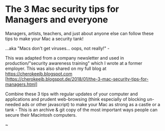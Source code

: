 # The 3 Mac security tips for Managers and everyone

Managers, artists, teachers, and just about anyone else can follow these tips to make your Mac a security tank!

...aka "Macs don't get viruses... oops, not really!" - 

This was adapted from a company newsletter and used in production/"security awareness training" which I wrote at a former employer.  This was also shared on my full blog at https://cherokeejb.blogspot.com [https://cherokeejb.blogspot.de/2018/01/the-3-mac-security-tips-for-managers.html]

Combine these 3 tips with regular updates of your computer and applications and prudent web-browsing (think especially of blocking un-needed ads or other javascript) to make your Mac as strong as a castle or a tank - This is an archive & git copy of the most important ways people can secure their Macintosh computers.  

~
